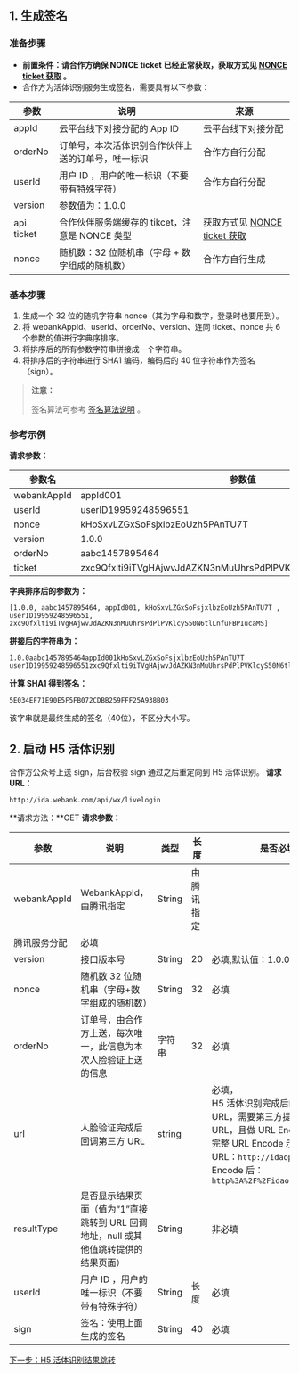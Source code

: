 ## 1. 生成签名
### 准备步骤
- **前置条件：请合作方确保 NONCE ticket 已经正常获取，获取方式见 [NONCE ticket 获取](/document/product/655/13816) 。**
- 合作方为活体识别服务生成签名，需要具有以下参数：


| 参数         | 说明                             | 来源                                       |
| ---------- | ------------------------------ | ---------------------------------------- |
| appId      | 云平台线下对接分配的 App ID              | 云平台线下对接分配                                |
| orderNo    | 订单号，本次活体识别合作伙伴上送的订单号，唯一标识      | 合作方自行分配                                  |
| userId     | 用户 ID ，用户的唯一标识（不要带有特殊字符）       | 合作方自行分配                                  |
| version    | 参数值为：1.0.0                     |                                          |
| api ticket | 合作伙伴服务端缓存的 tikcet，注意是 NONCE 类型 | 获取方式见 [NONCE ticket 获取](/document/product/655/13816) |
| nonce      | 随机数：32 位随机串（字母 + 数字组成的随机数）     | 合作方自行生成                                  |

### 基本步骤

1. 生成一个 32 位的随机字符串 nonce（其为字母和数字，登录时也要用到）。
2. 将 webankAppId、userId、orderNo、version、连同 ticket、nonce 共 6 个参数的值进行字典序排序。
3. 将排序后的所有参数字符串拼接成一个字符串。
4. 将排序后的字符串进行 SHA1 编码，编码后的 40 位字符串作为签名（sign）。

> **注意：**
>
> 签名算法可参考 [签名算法说明](/document/product/655/13817) 。

### 参考示例

**请求参数：**

| 参数名         | 参数值                                      |
| ----------- | ---------------------------------------- |
| webankAppId | appId001                                 |
| userId      | userID19959248596551                     |
| nonce       | kHoSxvLZGxSoFsjxlbzEoUzh5PAnTU7T         |
| version     | 1.0.0                                    |
| orderNo     | aabc1457895464                           |
| ticket      | zxc9Qfxlti9iTVgHAjwvJdAZKN3nMuUhrsPdPlPVKlcyS50N6tlLnfuFBPIucaMS |

**字典排序后的参数为：**

```
[1.0.0, aabc1457895464, appId001, kHoSxvLZGxSoFsjxlbzEoUzh5PAnTU7T , userID19959248596551, zxc9Qfxlti9iTVgHAjwvJdAZKN3nMuUhrsPdPlPVKlcyS50N6tlLnfuFBPIucaMS]
```
**拼接后的字符串为：**

```
1.0.0aabc1457895464appId001kHoSxvLZGxSoFsjxlbzEoUzh5PAnTU7T userID19959248596551zxc9Qfxlti9iTVgHAjwvJdAZKN3nMuUhrsPdPlPVKlcyS50N6tlLnfuFBPIucaMS
```
**计算 SHA1 得到签名：**

```
5E034EF71E90E5F5FB072CDBB259FFF25A938B03
```
该字串就是最终生成的签名（40位），不区分大小写。

## 2. 启动 H5 活体识别
合作方公众号上送 sign，后台校验 sign 通过之后重定向到 H5 活体识别。
**请求URL：**
```
http://ida.webank.com/api/wx/livelogin
```
**请求方法：**GET
**请求参数：**

| 参数          | 说明                                       | 类型     | 长度    | 是否必填                                     |
| ----------- | ---------------------------------------- | ------ | ----- | ---------------------------------------- |
| webankAppId | WebankAppId，由腾讯指定                        | String | 由腾讯指定 |                                          |
| 腾讯服务分配      | 必填                                       |        |       |                                          |
| version     | 接口版本号                                    | String | 20    | 必填,默认值：1.0.0                             |
| nonce       | 随机数  32 位随机串（字母+数字组成的随机数）                | String | 32    | 必填                                       |
| orderNo     | 订单号，由合作方上送，每次唯一，此信息为本次人脸验证上送的信息          | 字符串    | 32    | 必填                                       |
| url         | 人脸验证完成后回调第三方 URL                         | string |       | 必填，<br>H5 活体识别完成后的回调 URL，需要第三方提供完整 URL，且做 URL Encode。<br>完整 URL Encode 示例：原URL：`http://idaop.webank.com`<br>Encode 后：`http%3A%2F%2Fidaop.webank.com` |
| resultType  | 是否显示结果页面（值为“1”直接跳转到 URL 回调地址，null 或其他值跳转提供的结果页面） | String |       | 非必填                                      |
| userId      | 用户 ID ，用户的唯一标识（不要带有特殊字符）                 | String | 长度    | 必填                                       |
| sign        | 签名：使用上面生成的签名                             | String | 40    | 必填                                       |



[下一步：H5 活体识别结果跳转](/document/product/655/13839)
